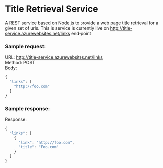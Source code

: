# Title Retrieval Service
A REST service based on Node.js to provide a web page title retrieval for a given set of urls.
This is service is currently live on http://title-service.azurewebsites.net/links end-point

### Sample request:
URL: http://title-service.azurewebsites.net/links  
Method: POST  
Body:
```javascript
{
  "links": [
    "http://foo.com"
  ]
}
```
### Sample response:
Response: 
```javascript
{
  "links": [
    {
      "link": "http://foo.com",
      "title": "Foo.com"
    }
  ]
}
```
